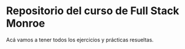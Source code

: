 # Repositorio del curso de Full Stack Monroe

Acá vamos a tener todos los ejercicios y prácticas resueltas.

